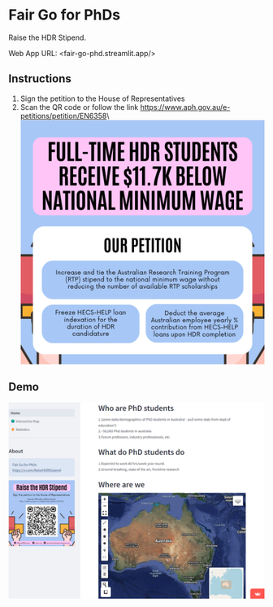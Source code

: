 # Fair Go for PhDs

Raise the HDR Stipend.

Web App URL: <fair-go-phd.streamlit.app/>

## Instructions

1. Sign the petition to the House of Representatives
2. Scan the QR code or follow the link <https://www.aph.gov.au/e-petitions/petition/EN6358>\\
![petition_fairGoPhD](https://github.com/LNSOTOM/fair_go_phd/blob/main/assets/instagram_2.png)


## Demo


![demo_fairGoPhD](https://github.com/LNSOTOM/fair_go_phd/blob/main/assets/demo_fairGoPhD.png)

